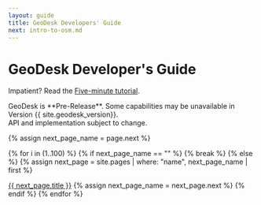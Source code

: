 ```yaml
---
layout: guide
title: GeoDesk Developers' Guide
next: intro-to-osm.md
---
```

# GeoDesk Developer's Guide

Impatient? Read the [Five-minute tutorial](tutorial).

<div class="box todo" markdown="1">
GeoDesk is **Pre-Release**. Some capabilities may be unavailable in Version {{ site.geodesk_version}}.<br>API and implementation subject to change.
</div>

{% assign next_page_name = page.next %} 

{% for i in (1..100) %}
    {% if next_page_name == "" %}
        {% break %}
    {% else %}
        {% assign next_page = site.pages | where: "name", next_page_name | first %}
<p><a href="{{ next_page.url | remove: ".html" }}">{{ next_page.title }}</a>
        {% assign next_page_name = next_page.next %}
    {% endif %}
{% endfor %}




